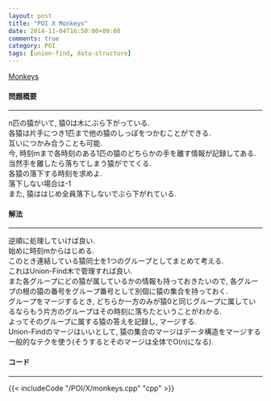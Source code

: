 ```yaml
---
layout: post
title: "POI X Monkeys"
date: 2014-11-04T16:50:00+09:00
comments: true
category: POI
tags: [union-find, data-structure]
---
```


[Monkeys](http://main.edu.pl/en/archive/oi/10/mal)

#### 問題概要

****

n匹の猿がいて, 猿0は木にぶら下がっている.  
各猿は片手につき1匹まで他の猿のしっぽをつかむことができる.  
互いにつかみ合うことも可能.  
今, 時刻mまで各時刻のある1匹の猿のどちらかの手を離す情報が記録してある.  
当然手を離したら落ちてしまう猿がでてくる.  
各猿の落下する時刻を求めよ.  
落下しない場合は-1  
また, 猿ははじめ全員落下しないでぶら下がれている.

#### 解法

****

逆順に処理していけば良い.  
始めに時刻mからはじめる.  
このとき連結している猿同士を1つのグループとしてまとめて考える.  
これはUnion-Find木で管理すれば良い.  
また各グループにどの猿が属しているかの情報も持っておきたいので, 各グループの根の猿の番号をグループ番号として別個に猿の集合を持っておく.  
グループをマージするとき, どちらか一方のみが猿0と同じグループに属しているならもう片方のグループはその時刻に落ちたということがわかる.  
よってそのグループに属する猿の答えを記録し, マージする.  
Union-Findのマージはいいとして, 猿の集合のマージはデータ構造をマージする一般的なテクを使う(そうするとそのマージは全体でO(n)になる).  

#### コード

****

{{< includeCode "/POI/X/monkeys.cpp" "cpp" >}}
